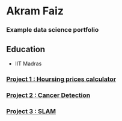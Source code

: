 # Akram Faiz
### Example data science portfolio

## Education
- IIT Madras

### [Project 1 : Hoursing prices calculator](https://www.example.com)

### [Project 2 : Cancer Detection](https://www.example.com)

### [Project 3 : SLAM](https://www.example.com)
